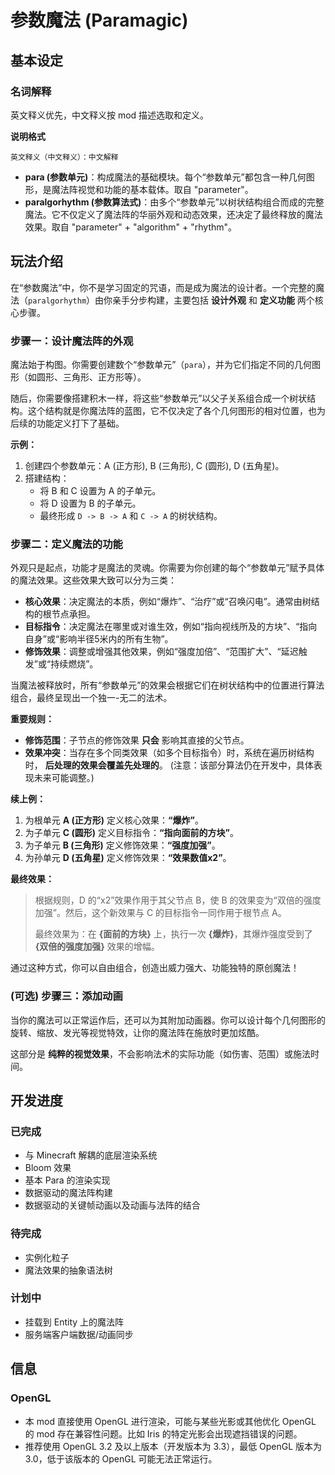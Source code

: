 # 参数魔法 (Paramagic)

## 基本设定

### 名词解释

英文释义优先，中文释义按 mod 描述选取和定义。

**说明格式**
```
英文释义（中文释义）：中文解释
```

- **para (参数单元)**：构成魔法的基础模块。每个“参数单元”都包含一种几何图形，是魔法阵视觉和功能的基本载体。取自 "parameter"。
- **paralgorhythm (参数算法式)**：由多个“参数单元”以树状结构组合而成的完整魔法。它不仅定义了魔法阵的华丽外观和动态效果，还决定了最终释放的魔法效果。取自 "parameter" + "algorithm" + "rhythm"。

## 玩法介绍

在“参数魔法”中，你不是学习固定的咒语，而是成为魔法的设计者。一个完整的魔法（`paralgorhythm`）由你亲手分步构建，主要包括 **设计外观** 和 **定义功能** 两个核心步骤。

### 步骤一：设计魔法阵的外观

魔法始于构图。你需要创建数个“参数单元”（`para`），并为它们指定不同的几何图形（如圆形、三角形、正方形等）。

随后，你需要像搭建积木一样，将这些“参数单元”以父子关系组合成一个树状结构。这个结构就是你魔法阵的蓝图，它不仅决定了各个几何图形的相对位置，也为后续的功能定义打下了基础。

**示例：**
1.  创建四个参数单元：A (正方形), B (三角形), C (圆形), D (五角星)。
2.  搭建结构：
    - 将 B 和 C 设置为 A 的子单元。
    - 将 D 设置为 B 的子单元。
    - 最终形成 `D -> B -> A` 和 `C -> A` 的树状结构。

### 步骤二：定义魔法的功能

外观只是起点，功能才是魔法的灵魂。你需要为你创建的每个“参数单元”赋予具体的魔法效果。这些效果大致可以分为三类：

- **核心效果**：决定魔法的本质，例如“爆炸”、“治疗”或“召唤闪电”。通常由树结构的根节点承担。
- **目标指令**：决定魔法在哪里或对谁生效，例如“指向视线所及的方块”、“指向自身”或“影响半径5米内的所有生物”。
- **修饰效果**：调整或增强其他效果，例如“强度加倍”、“范围扩大”、“延迟触发”或“持续燃烧”。

当魔法被释放时，所有“参数单元”的效果会根据它们在树状结构中的位置进行算法组合，最终呈现出一个独一-无二的法术。

**重要规则：**
- **修饰范围**：子节点的修饰效果 **只会** 影响其直接的父节点。
- **效果冲突**：当存在多个同类效果（如多个目标指令）时，系统在遍历树结构时， **后处理的效果会覆盖先处理的**。 (注意：该部分算法仍在开发中，具体表现未来可能调整。)

**续上例：**
1.  为根单元 **A (正方形)** 定义核心效果：**“爆炸”**。
2.  为子单元 **C (圆形)** 定义目标指令：**“指向面前的方块”**。
3.  为子单元 **B (三角形)** 定义修饰效果：**“强度加强”**。
4.  为孙单元 **D (五角星)** 定义修饰效果：**“效果数值x2”**。

**最终效果：**
> 根据规则，D 的“x2”效果作用于其父节点 B，使 B 的效果变为“双倍的强度加强”。然后，这个新效果与 C 的目标指令一同作用于根节点 A。
>
> 最终效果为：在 **{面前的方块}** 上，执行一次 **{爆炸}**，其爆炸强度受到了 **{双倍的强度加强}** 效果的增幅。

通过这种方式，你可以自由组合，创造出威力强大、功能独特的原创魔法！

### (可选) 步骤三：添加动画

当你的魔法可以正常运作后，还可以为其附加动画器。你可以设计每个几何图形的旋转、缩放、发光等视觉特效，让你的魔法阵在施放时更加炫酷。

这部分是 **纯粹的视觉效果**，不会影响法术的实际功能（如伤害、范围）或施法时间。

## 开发进度

### 已完成
- 与 Minecraft 解耦的底层渲染系统
- Bloom 效果
- 基本 Para 的渲染实现
- 数据驱动的魔法阵构建
- 数据驱动的关键帧动画以及动画与法阵的结合

### 待完成
- 实例化粒子
- 魔法效果的抽象语法树

### 计划中
- 挂载到 Entity 上的魔法阵
- 服务端客户端数据/动画同步

## 信息
### OpenGL
- 本 mod 直接使用 OpenGL 进行渲染，可能与某些光影或其他优化 OpenGL 的 mod 存在兼容性问题。比如 Iris 的特定光影会出现遮挡错误的问题。
- 推荐使用 OpenGL 3.2 及以上版本（开发版本为 3.3），最低 OpenGL 版本为 3.0，低于该版本的 OpenGL 可能无法正常运行。